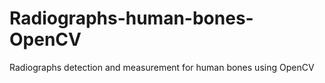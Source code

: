 # Radiographs-human-bones-OpenCV
Radiographs detection and measurement for human bones using OpenCV
